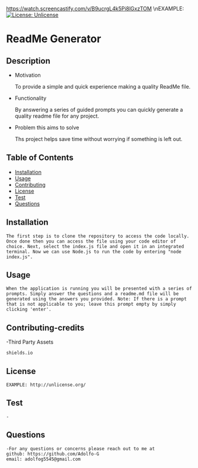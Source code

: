 https://watch.screencastify.com/v/B9ucrgL4k5Pi8lGxzTOM
\nEXAMPLE: [![License: Unlicense](https://img.shields.io/badge/license-Unlicense-blue.svg)](http://unlicense.org/)
  # ReadMe Generator
  ## Description
  - Motivation

    To provide a simple and quick experience making a quality ReadMe file.
  - Functionality

    By answering a series of guided prompts you can quickly generate a quality readme file for any project.
  - Problem this aims to solve

    Ths project helps save time without worrying if something is left out.

  ## Table of Contents
  * [Installation](#installation)
  * [Usage](#usage)
  * [Contributing](#contributing-credits)
  * [License](#license)
  * [Test](#test)
  * [Questions](#questions)

  ## Installation
    The first step is to clone the repository to access the code locally. Once done then you can access the file using your code editor of choice. Next, select the index.js file and open it in an integrated terminal. Now we can use Node.js to run the code by entering "node index.js".

  ## Usage
    When the application is running you will be presented with a series of prompts. Simply answer the questions and a readme.md file will be generated using the answers you provided. Note: If there is a prompt that is not applicable to you; leave this prompt empty by simply clicking 'enter'.
 

  ## Contributing-credits
  -Third Party Assets

    shields.io
  
  ## License
    EXAMPLE: http://unlicense.org/
  ## Test
    -
  ## Questions
    -For any questions or concerns please reach out to me at
    github: https://github.com/Adolfo-G
    email: adolfog5545@gmail.com
    
